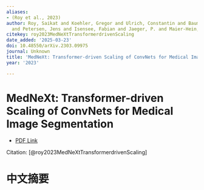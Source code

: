```yaml
---
aliases:
- (Roy et al., 2023)
author: Roy, Saikat and Koehler, Gregor and Ulrich, Constantin and Baumgartner, M.
  and Petersen, Jens and Isensee, Fabian and Jaeger, P. and Maier-Hein, K.
citekey: roy2023MedNeXtTransformerdrivenScaling
date_added: '2025-03-23'
doi: 10.48550/arXiv.2303.09975
journal: Unknown
title: 'MedNeXt: Transformer-driven Scaling of ConvNets for Medical Image Segmentation'
year: '2023'

---
```

# MedNeXt: Transformer-driven Scaling of ConvNets for Medical Image Segmentation
- [PDF Link](zotero://open-pdf/library/items/SEVE5QUA)

Citation: [@roy2023MedNeXtTransformerdrivenScaling]

# 中文摘要
